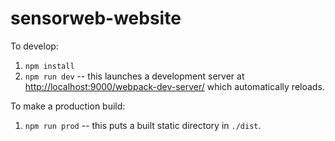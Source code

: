 # sensorweb-website

To develop:

1. `npm install`
2. `npm run dev` -- this launches a development server at <http://localhost:9000/webpack-dev-server/> which automatically reloads.

To make a production build:

1. `npm run prod` -- this puts a built static directory in `./dist`.

